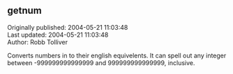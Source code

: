 ## getnum  
Originally published: 2004-05-21 11:03:48  
Last updated: 2004-05-21 11:03:48  
Author: Robb Tolliver  
  
Converts numbers in to their english equivelents. It can spell out any integer between -999999999999999 and 999999999999999, inclusive.